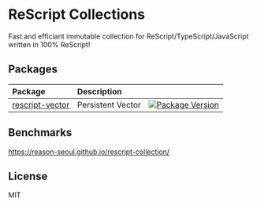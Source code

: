# ReScript Collections

Fast and efficiant immutable collection for ReScript/TypeScript/JavaScript written in 100% ReScript!

## Packages

| Package                            | Description                      |     |
| :--------------------------------- | :------------------------------- | --- |
| [rescript-vector](packages/vector) | Persistent Vector                | [![Package Version](https://img.shields.io/npm/v/rescript-vector)](https://www.npmjs.com/package/rescript-vector) |


## Benchmarks

https://reason-seoul.github.io/rescript-collection/

## License

MIT
